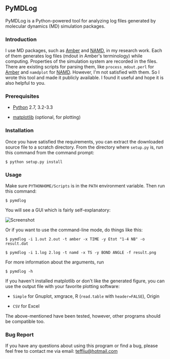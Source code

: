 ## PyMDLog

PyMDLog is a Python-powered tool for analyzing log files generated by molecular
dynamics (MD) simulation packages.

### Introduction

I use MD packages, such as [Amber][] and [NAMD][], in my research work. Each of
them generates log files (mdout in Amber's terminology) while computing.
Properties of the simulation system are recorded in the files. There are
existing scripts for parsing them, like `process_mdout.perl` for [Amber][] and
`namdplot` for [NAMD][]. However, I'm not satisfied with them. So I wrote this
tool and made it publicly available. I found it useful and hope it is also
helpful to you.

[Amber]: http://ambermd.org/
[NAMD]: http://www.ks.uiuc.edu/Research/namd/

### Prerequisites

* [Python](http://www.python.org/) 2.7, 3.2-3.3

* [matplotlib](http://matplotlib.org/) (optional, for plotting)

### Installation

Once you have satisfied the requirements, you can extract the downloaded source
file to a scratch directory. From the directory where `setup.py` is, run this
command from the command prompt:

    $ python setup.py install

### Usage

Make sure `PYTHONHOME/Scripts` is in the `PATH` environment variable. Then
run this command:

    $ pymdlog

You will see a GUI which is fairly self-explanatory:

![Screenshot](https://github.com/emdy/pymdlog/blob/master/screenshot.png?raw=true "GUI")

Or if you want to use the command-line mode, do things like this:

    $ pymdlog -i 1.out 2.out -t amber -x TIME -y Etot "1-4 NB" -o result.dat

    $ pymdlog -i 1.log 2.log -t namd -x TS -y BOND ANGLE -f result.png

For more information about the arguments, run

    $ pymdlog -h

If you haven't installed matplotlib or don't like the generated figure, you
can use the output file with your favorite plotting software:

* `Simple` for Gnuplot, xmgrace, R (`read.table` with `header=FALSE`), Origin

* `CSV` for Excel

The above-mentioned have been tested, however, other programs should be
compatible too.

### Bug Report

If you have any questions about using this program or find a bug, please feel
free to contact me via email:
teffliu@hotmail.com
